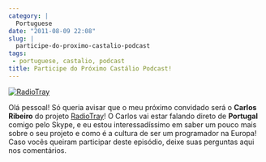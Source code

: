 ```yaml
---
category: |
  Portuguese
date: "2011-08-09 22:08"
slug: |
  participe-do-proximo-castalio-podcast
tags:
 - portuguese, castalio, podcast
title: Participe do Próximo Castálio Podcast!
---
```


[![RadioTray](http://radiotray.sourceforge.net/radio.png)](http://radiotray.sourceforge.net/)

Olá pessoal! Só queria avisar que o meu próximo convidado será o
**Carlos Ribeiro** do projeto
[RadioTray](http://radiotray.sourceforge.net/)! O Carlos vai estar
falando direto de **Portugal** comigo pelo Skype, e eu estou
interessadíssimo em saber um pouco mais sobre o seu projeto e como é a
cultura de ser um programador na Europa! Caso vocês queiram participar
deste episódio, deixe suas perguntas aqui nos comentários.
